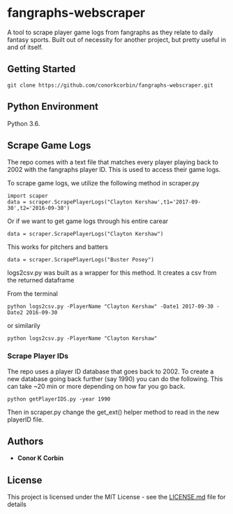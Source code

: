 # fangraphs-webscraper
A tool to scrape player game logs from fangraphs as they relate to daily fantasy sports.  Built out of necessity for another project, but pretty useful in and of itself. 

## Getting Started

```
git clone https://github.com/conorkcorbin/fangraphs-webscraper.git
```

## Python Environment 
Python 3.6.  

## Scrape Game Logs

The repo comes with a text file that matches every player playing back to 2002 with the fangraphs player ID. This is used to access their game logs. 

To scrape game logs, we utilize the following method in scraper.py

```
import scaper
data = scraper.ScrapePlayerLogs("Clayton Kershaw',t1='2017-09-30',t2='2016-09-30')
```

Or if we want to get game logs through his entire carear

```
data = scraper.ScrapePlayerLogs("Clayton Kershaw")
```

This works for pitchers and batters

```
data = scraper.ScrapePlayerLogs("Buster Posey")
```

logs2csv.py was built as a wrapper for this method. It creates a csv from the returned dataframe

From the terminal

```
python logs2csv.py -PlayerName "Clayton Kershaw" -Date1 2017-09-30 -Date2 2016-09-30
```

or similarily

```
python logs2csv.py -PlayerName "Clayton Kershaw"
```

### Scrape Player IDs

The repo uses a player ID database that goes back to 2002.  To create a new database going back further (say 1990) you can do the following. This can take ~20 min or more depending on how far you go back. 

```
python getPlayerIDS.py -year 1990
```

Then in scraper.py change the get_ext() helper method to read in the new playerID file. 

## Authors

* **Conor K Corbin** 


## License

This project is licensed under the MIT License - see the [LICENSE.md](LICENSE.md) file for details
